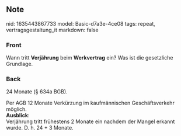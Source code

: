 ## Note
nid: 1635443867733
model: Basic-d7a3e-4ce08
tags: repeat, vertragsgestaltung_it
markdown: false

### Front
Wann tritt <b>Verjährung</b> beim <b>Werkvertrag</b> ein? Was ist
die gesetzliche Grundlage.

### Back
24 Monate (§ 634a BGB).
<div>
  Per AGB 12 Monate Verkürzung im kaufmännischen Geschäftsverkehr
  möglich.
</div>
<div>
  <b>Ausblick</b>:
</div>
<div>
  Verjährung tritt frühestens 2 Monate ein nachdem der Mangel
  erkannt wurde. D. h. 24 + 3 Monate.
</div>
